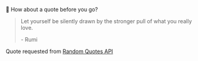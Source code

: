 📣 How about a quote before you go?

> Let yourself be silently drawn by the stronger pull of what you really love.
>
> <p>- Rumi</p>

Quote requested from [Random Quotes API](https://github.com/lukePeavey/quotable)
